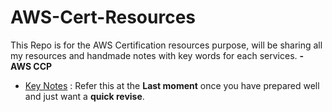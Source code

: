 # AWS-Cert-Resources
This Repo is for the AWS Certification resources purpose, will be sharing all my resources and handmade notes with key words for each services.
**- AWS CCP**
- [Key Notes]([https://github.com/krunalijain/AWS-Cert-Resources/blob/main/AWS%20CCP(CLF-C01)%20Resources.md](https://github.com/krunalijain/AWS-Cert-Resources/blob/main/AWS%20CCP/AWS%20CCP(CLF-C01)%20Resources.md)https://github.com/krunalijain/AWS-Cert-Resources/blob/main/AWS%20CCP/AWS%20CCP(CLF-C01)%20Resources.md) : Refer this at the **Last moment** once you have prepared well and just want a **quick revise**.
